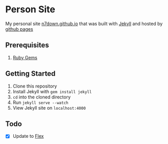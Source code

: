 # Person Site
My personal site [n7down.github.io](http://n7down.github.io) that was built with [Jekyll](http://jekyllrb.com/) and hosted by [github pages](https://pages.github.com/)

## Prerequisites
1. [Ruby Gems](https://rubygems.org/pages/download)

## Getting Started
1. Clone this repository
2. Install Jekyll with `gem install jekyll`
3. `cd` into the cloned directory
4. Run `jekyll serve --watch`
5. View Jekyll site on `localhost:4000`

## Todo
- [x] Update to [Flex](http://the-development.github.io/flex/)
